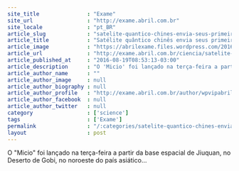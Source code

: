 ```yaml
---
site_title               : "Exame"
site_url                 : "http://exame.abril.com.br"
site_locale              : "pt_BR"
article_slug             : "satelite-quantico-chines-envia-seus-primeiros-dados-a-terra"
article_title            : "Satélite quântico chinês envia seus primeiros dados à Terra"
article_image            : "https://abrilexame.files.wordpress.com/2016/09/size_960_16_9_satelit.jpg?quality=70&strip=all&w=960"
article_url              : "http://exame.abril.com.br/ciencia/satelite-quantico-chines-envia-seus-primeiros-dados-a-terra/"
article_published_at     : "2016-08-19T08:53:13-03:00"
article_description      : "O 'Micio' foi lançado na terça-feira a partir da base espacial de Jiuquan, no Deserto de Gobi, no noroeste do país asiático..."
article_author_name      : ""
article_author_image     : null
article_author_biography : null
article_author_profile   : "http://exame.abril.com.br/author/wpvipabril/"
article_author_facebook  : null
article_author_twitter   : null
category                 : ['science']
tags                     : ['Exame']
permalink                : "/:categories/satelite-quantico-chines-envia-seus-primeiros-dados-a-terra/"
layout                   : post
---
```


O "Micio" foi lançado na terça-feira a partir da base espacial de Jiuquan, no Deserto de Gobi, no noroeste do país asiático...
